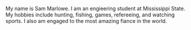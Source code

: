 My name is Sam Marlowe. I am an engieering student at Mississippi State. My hobbies include hunting, fishing, games, refereeing, and watching sports. I also am engaged to the most amazing fiance in the world.
